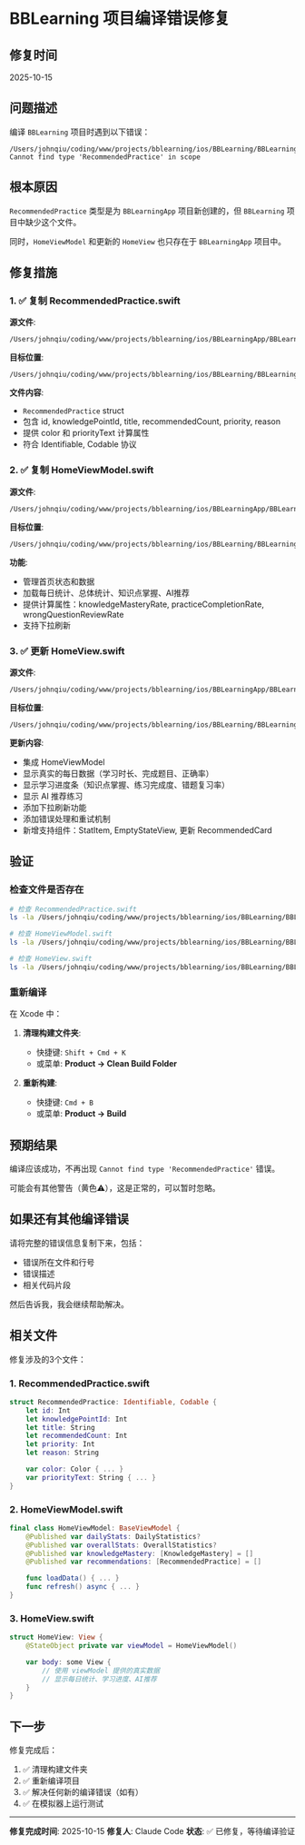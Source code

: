 # BBLearning 项目编译错误修复

## 修复时间
2025-10-15

## 问题描述

编译 `BBLearning` 项目时遇到以下错误：

```
/Users/johnqiu/coding/www/projects/bblearning/ios/BBLearning/BBLearning/Domain/Repositories/AIRepositoryProtocol.swift:62:58
Cannot find type 'RecommendedPractice' in scope
```

## 根本原因

`RecommendedPractice` 类型是为 `BBLearningApp` 项目新创建的，但 `BBLearning` 项目中缺少这个文件。

同时，`HomeViewModel` 和更新的 `HomeView` 也只存在于 `BBLearningApp` 项目中。

## 修复措施

### 1. ✅ 复制 RecommendedPractice.swift

**源文件**:
```
/Users/johnqiu/coding/www/projects/bblearning/ios/BBLearningApp/BBLearningApp/Domain/Entities/RecommendedPractice.swift
```

**目标位置**:
```
/Users/johnqiu/coding/www/projects/bblearning/ios/BBLearning/BBLearning/Domain/Entities/RecommendedPractice.swift
```

**文件内容**:
- `RecommendedPractice` struct
- 包含 id, knowledgePointId, title, recommendedCount, priority, reason
- 提供 color 和 priorityText 计算属性
- 符合 Identifiable, Codable 协议

### 2. ✅ 复制 HomeViewModel.swift

**源文件**:
```
/Users/johnqiu/coding/www/projects/bblearning/ios/BBLearningApp/BBLearningApp/Presentation/ViewModels/HomeViewModel.swift
```

**目标位置**:
```
/Users/johnqiu/coding/www/projects/bblearning/ios/BBLearning/BBLearning/Presentation/ViewModels/HomeViewModel.swift
```

**功能**:
- 管理首页状态和数据
- 加载每日统计、总体统计、知识点掌握、AI推荐
- 提供计算属性：knowledgeMasteryRate, practiceCompletionRate, wrongQuestionReviewRate
- 支持下拉刷新

### 3. ✅ 更新 HomeView.swift

**源文件**:
```
/Users/johnqiu/coding/www/projects/bblearning/ios/BBLearningApp/BBLearningApp/Presentation/Views/Home/HomeView.swift
```

**目标位置**:
```
/Users/johnqiu/coding/www/projects/bblearning/ios/BBLearning/BBLearning/Presentation/Views/Home/HomeView.swift
```

**更新内容**:
- 集成 HomeViewModel
- 显示真实的每日数据（学习时长、完成题目、正确率）
- 显示学习进度条（知识点掌握、练习完成度、错题复习率）
- 显示 AI 推荐练习
- 添加下拉刷新功能
- 添加错误处理和重试机制
- 新增支持组件：StatItem, EmptyStateView, 更新 RecommendedCard

## 验证

### 检查文件是否存在

```bash
# 检查 RecommendedPractice.swift
ls -la /Users/johnqiu/coding/www/projects/bblearning/ios/BBLearning/BBLearning/Domain/Entities/RecommendedPractice.swift

# 检查 HomeViewModel.swift
ls -la /Users/johnqiu/coding/www/projects/bblearning/ios/BBLearning/BBLearning/Presentation/ViewModels/HomeViewModel.swift

# 检查 HomeView.swift
ls -la /Users/johnqiu/coding/www/projects/bblearning/ios/BBLearning/BBLearning/Presentation/Views/Home/HomeView.swift
```

### 重新编译

在 Xcode 中：

1. **清理构建文件夹**:
   - 快捷键: `Shift + Cmd + K`
   - 或菜单: **Product → Clean Build Folder**

2. **重新构建**:
   - 快捷键: `Cmd + B`
   - 或菜单: **Product → Build**

## 预期结果

编译应该成功，不再出现 `Cannot find type 'RecommendedPractice'` 错误。

可能会有其他警告（黄色⚠️），这是正常的，可以暂时忽略。

## 如果还有其他编译错误

请将完整的错误信息复制下来，包括：
- 错误所在文件和行号
- 错误描述
- 相关代码片段

然后告诉我，我会继续帮助解决。

## 相关文件

修复涉及的3个文件：

### 1. RecommendedPractice.swift
```swift
struct RecommendedPractice: Identifiable, Codable {
    let id: Int
    let knowledgePointId: Int
    let title: String
    let recommendedCount: Int
    let priority: Int
    let reason: String

    var color: Color { ... }
    var priorityText: String { ... }
}
```

### 2. HomeViewModel.swift
```swift
final class HomeViewModel: BaseViewModel {
    @Published var dailyStats: DailyStatistics?
    @Published var overallStats: OverallStatistics?
    @Published var knowledgeMastery: [KnowledgeMastery] = []
    @Published var recommendations: [RecommendedPractice] = []

    func loadData() { ... }
    func refresh() async { ... }
}
```

### 3. HomeView.swift
```swift
struct HomeView: View {
    @StateObject private var viewModel = HomeViewModel()

    var body: some View {
        // 使用 viewModel 提供的真实数据
        // 显示每日统计、学习进度、AI推荐
    }
}
```

## 下一步

修复完成后：

1. ✅ 清理构建文件夹
2. ✅ 重新编译项目
3. ✅ 解决任何新的编译错误（如有）
4. ✅ 在模拟器上运行测试

---

**修复完成时间**: 2025-10-15
**修复人**: Claude Code
**状态**: ✅ 已修复，等待编译验证
